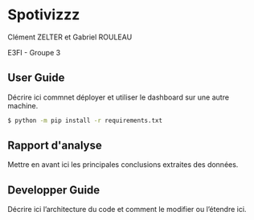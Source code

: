 # Spotivizzz

Clément ZELTER et Gabriel ROULEAU

E3FI - Groupe 3

## User Guide

Décrire ici commnet déployer et utiliser le dashboard sur une autre machine.

```bash
$ python -m pip install -r requirements.txt
```

## Rapport d'analyse

Mettre en avant ici les principales conclusions extraites des données.

## Developper Guide

Décrire ici l’architecture du code et comment le modifier ou l’étendre ici.
